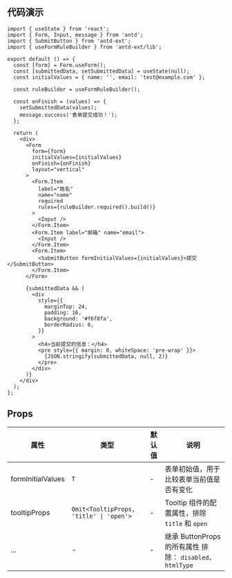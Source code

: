 ## 代码演示

```tsx
import { useState } from 'react';
import { Form, Input, message } from 'antd';
import { SubmitButton } from 'antd-ext';
import { useFormRuleBuilder } from 'antd-ext/lib';

export default () => {
  const [form] = Form.useForm();
  const [submittedData, setSubmittedData] = useState(null);
  const initialValues = { name: '', email: 'test@example.com' };

  const ruleBuilder = useFormRuleBuilder();

  const onFinish = (values) => {
    setSubmittedData(values);
    message.success('表单提交成功！');
  };

  return (
    <div>
      <Form
        form={form}
        initialValues={initialValues}
        onFinish={onFinish}
        layout="vertical"
      >
        <Form.Item
          label="姓名"
          name="name"
          required
          rules={ruleBuilder.required().build()}
        >
          <Input />
        </Form.Item>
        <Form.Item label="邮箱" name="email">
          <Input />
        </Form.Item>
        <Form.Item>
          <SubmitButton formInitialValues={initialValues}>提交</SubmitButton>
        </Form.Item>
      </Form>

      {submittedData && (
        <div
          style={{
            marginTop: 24,
            padding: 16,
            background: '#f6f8fa',
            borderRadius: 6,
          }}
        >
          <h4>当前提交的信息：</h4>
          <pre style={{ margin: 0, whiteSpace: 'pre-wrap' }}>
            {JSON.stringify(submittedData, null, 2)}
          </pre>
        </div>
      )}
    </div>
  );
};
```

## Props

| 属性              | 类型                                    | 默认值 | 说明                                                      |
| ----------------- | --------------------------------------- | ------ | --------------------------------------------------------- |
| formInitialValues | `T`                                     | -      | 表单初始值，用于比较表单当前值是否有变化                  |
| tooltipProps      | `Omit<TooltipProps, 'title' \| 'open'>` | -      | Tooltip 组件的配置属性，排除 `title` 和 `open`            |
| ...               | -                                       | -      | 继承 ButtonProps 的所有属性 排除： `disabled`、`htmlType` |
